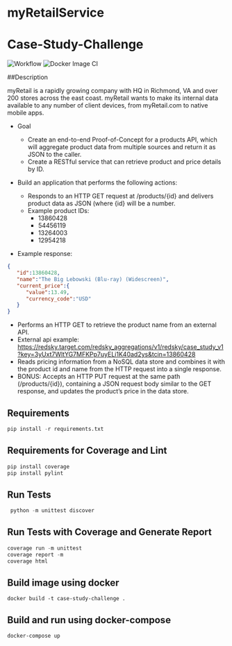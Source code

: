 # myRetailService

# Case-Study-Challenge
![Workflow](https://github.com/sujithshajee/myRetailService/actions/workflows/app_test.yaml/badge.svg)
![Docker Image CI](https://github.com/sujithshajee/myRetailService/workflows/Docker%20Image%20CI/badge.svg)

##Description

myRetail is a rapidly growing company with HQ in Richmond, VA and over 200 stores across the east coast. 
myRetail wants to make its internal data available to any number of client devices, from myRetail.com to native mobile apps.

- Goal
  - Create an end-to-end Proof-of-Concept for a products API, which will aggregate product data from multiple sources and return it as JSON to the caller. 
  - Create a RESTful service that can retrieve product and price details by ID. 

- Build an application that performs the following actions:
  - Responds to an HTTP GET request at /products/{id} and delivers product data as JSON (where {id} will be a number. 
  - Example product IDs: 
    - 13860428
    - 54456119
    - 13264003
    - 12954218

-   Example response:
```json
{
   "id":13860428,
   "name":"The Big Lebowski (Blu-ray) (Widescreen)",
   "current_price":{
      "value":13.49,
      "currency_code":"USD"
   }
}
``` 

  - Performs an HTTP GET to retrieve the product name from an external API.
  - External api example: https://redsky.target.com/redsky_aggregations/v1/redsky/case_study_v1?key=3yUxt7WltYG7MFKPp7uyELi1K40ad2ys&tcin=13860428
  - Reads pricing information from a NoSQL data store and combines it with the product id and name from the HTTP request into a single response. 
  - BONUS: Accepts an HTTP PUT request at the same path (/products/{id}), containing a JSON request body similar to the GET response, and updates the product’s price in the data store.


## Requirements
```python
pip install -r requirements.txt
```


## Requirements for Coverage and Lint
```python
pip install coverage
pip install pylint
```

## Run Tests
```python
 python -m unittest discover
```

## Run Tests with Coverage and Generate Report
```python
coverage run -m unittest
coverage report -m
coverage html
```

## Build image using docker
```
docker build -t case-study-challenge .
```

## Build and run using docker-compose
```
docker-compose up
```